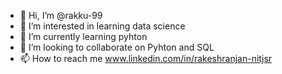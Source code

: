 - 👋 Hi, I’m @rakku-99
- 👀 I’m interested in learning data science
- 🌱 I’m currently learning pyhton
- 💞️ I’m looking to collaborate on Pyhton and SQL
- 📫 How to reach me www.linkedin.com/in/rakeshranjan-nitjsr


<!---
rakku-99/rakku-99 is a ✨ special ✨ repository because its `README.md` (this file) appears on your GitHub profile.
You can click the Preview link to take a look at your changes.
--->
